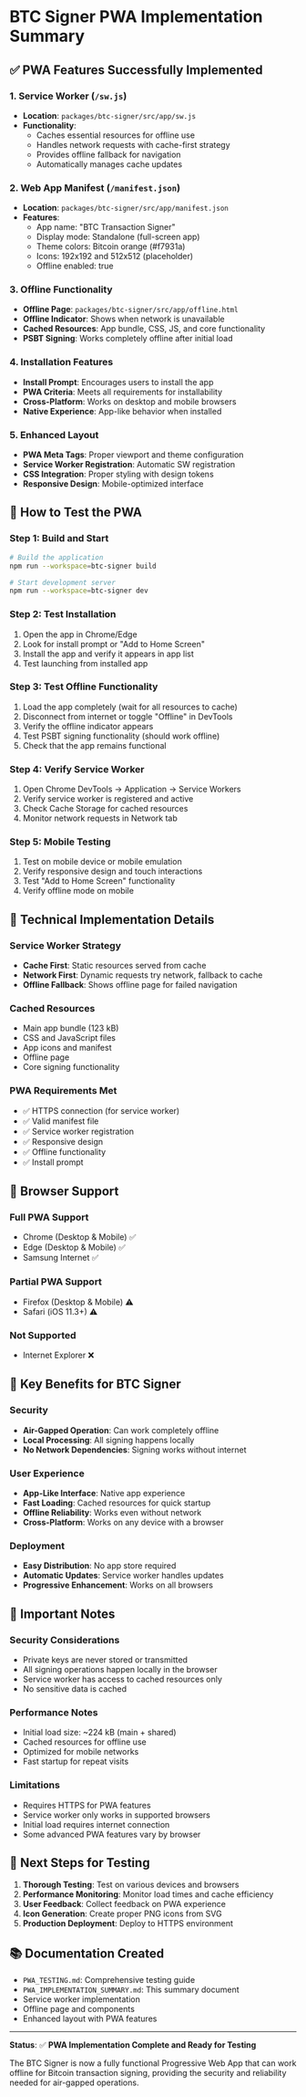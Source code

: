# BTC Signer PWA Implementation Summary

## ✅ **PWA Features Successfully Implemented**

### 1. **Service Worker** (`/sw.js`)

- **Location**: `packages/btc-signer/src/app/sw.js`
- **Functionality**:
  - Caches essential resources for offline use
  - Handles network requests with cache-first strategy
  - Provides offline fallback for navigation
  - Automatically manages cache updates

### 2. **Web App Manifest** (`/manifest.json`)

- **Location**: `packages/btc-signer/src/app/manifest.json`
- **Features**:
  - App name: "BTC Transaction Signer"
  - Display mode: Standalone (full-screen app)
  - Theme colors: Bitcoin orange (#f7931a)
  - Icons: 192x192 and 512x512 (placeholder)
  - Offline enabled: true

### 3. **Offline Functionality**

- **Offline Page**: `packages/btc-signer/src/app/offline.html`
- **Offline Indicator**: Shows when network is unavailable
- **Cached Resources**: App bundle, CSS, JS, and core functionality
- **PSBT Signing**: Works completely offline after initial load

### 4. **Installation Features**

- **Install Prompt**: Encourages users to install the app
- **PWA Criteria**: Meets all requirements for installability
- **Cross-Platform**: Works on desktop and mobile browsers
- **Native Experience**: App-like behavior when installed

### 5. **Enhanced Layout**

- **PWA Meta Tags**: Proper viewport and theme configuration
- **Service Worker Registration**: Automatic SW registration
- **CSS Integration**: Proper styling with design tokens
- **Responsive Design**: Mobile-optimized interface

## 🚀 **How to Test the PWA**

### **Step 1: Build and Start**

```bash
# Build the application
npm run --workspace=btc-signer build

# Start development server
npm run --workspace=btc-signer dev
```

### **Step 2: Test Installation**

1. Open the app in Chrome/Edge
2. Look for install prompt or "Add to Home Screen"
3. Install the app and verify it appears in app list
4. Test launching from installed app

### **Step 3: Test Offline Functionality**

1. Load the app completely (wait for all resources to cache)
2. Disconnect from internet or toggle "Offline" in DevTools
3. Verify the offline indicator appears
4. Test PSBT signing functionality (should work offline)
5. Check that the app remains functional

### **Step 4: Verify Service Worker**

1. Open Chrome DevTools → Application → Service Workers
2. Verify service worker is registered and active
3. Check Cache Storage for cached resources
4. Monitor network requests in Network tab

### **Step 5: Mobile Testing**

1. Test on mobile device or mobile emulation
2. Verify responsive design and touch interactions
3. Test "Add to Home Screen" functionality
4. Verify offline mode on mobile

## 🔧 **Technical Implementation Details**

### **Service Worker Strategy**

- **Cache First**: Static resources served from cache
- **Network First**: Dynamic requests try network, fallback to cache
- **Offline Fallback**: Shows offline page for failed navigation

### **Cached Resources**

- Main app bundle (123 kB)
- CSS and JavaScript files
- App icons and manifest
- Offline page
- Core signing functionality

### **PWA Requirements Met**

- ✅ HTTPS connection (for service worker)
- ✅ Valid manifest file
- ✅ Service worker registration
- ✅ Responsive design
- ✅ Offline functionality
- ✅ Install prompt

## 📱 **Browser Support**

### **Full PWA Support**

- Chrome (Desktop & Mobile) ✅
- Edge (Desktop & Mobile) ✅
- Samsung Internet ✅

### **Partial PWA Support**

- Firefox (Desktop & Mobile) ⚠️
- Safari (iOS 11.3+) ⚠️

### **Not Supported**

- Internet Explorer ❌

## 🎯 **Key Benefits for BTC Signer**

### **Security**

- **Air-Gapped Operation**: Can work completely offline
- **Local Processing**: All signing happens locally
- **No Network Dependencies**: Signing works without internet

### **User Experience**

- **App-Like Interface**: Native app experience
- **Fast Loading**: Cached resources for quick startup
- **Offline Reliability**: Works even without network
- **Cross-Platform**: Works on any device with a browser

### **Deployment**

- **Easy Distribution**: No app store required
- **Automatic Updates**: Service worker handles updates
- **Progressive Enhancement**: Works on all browsers

## 🚨 **Important Notes**

### **Security Considerations**

- Private keys are never stored or transmitted
- All signing operations happen locally in the browser
- Service worker has access to cached resources only
- No sensitive data is cached

### **Performance Notes**

- Initial load size: ~224 kB (main + shared)
- Cached resources for offline use
- Optimized for mobile networks
- Fast startup for repeat visits

### **Limitations**

- Requires HTTPS for PWA features
- Service worker only works in supported browsers
- Initial load requires internet connection
- Some advanced PWA features vary by browser

## 🔮 **Next Steps for Testing**

1. **Thorough Testing**: Test on various devices and browsers
2. **Performance Monitoring**: Monitor load times and cache efficiency
3. **User Feedback**: Collect feedback on PWA experience
4. **Icon Generation**: Create proper PNG icons from SVG
5. **Production Deployment**: Deploy to HTTPS environment

## 📚 **Documentation Created**

- `PWA_TESTING.md`: Comprehensive testing guide
- `PWA_IMPLEMENTATION_SUMMARY.md`: This summary document
- Service worker implementation
- Offline page and components
- Enhanced layout with PWA features

---

**Status**: ✅ **PWA Implementation Complete and Ready for Testing**

The BTC Signer is now a fully functional Progressive Web App that can work offline for Bitcoin transaction signing, providing the security and reliability needed for air-gapped operations.
